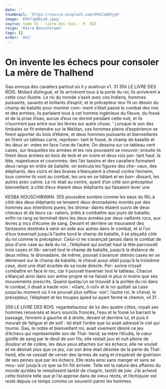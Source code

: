 ```yaml
---
date: ''
thumbnail: 'https://source.unsplash.com/EFm7JpD9jy8'
image: 'EFm7JpD9jy8.jpeg'
source: tome VI - livre des rois - P. 353
reign: 'Kesra Nouschirwan'
tags: []
order: '053'
---
```


# On invente les échecs pour consoler La mère de Thalhend

Gau envoya des cavaliers partout où il y avaitvun
v1. 31
35h LE LIVRE DES ROIS.
Mobed distingué, et ils arrivèrent tous à la porte du
roi; ils arrivèrent à cette cour illustre. Le roi du monde s’assit avec ces Indiens, hommes puissants, savants et brillants d’esprit; et le précepteur leur fit
un dessin du champ de bataille pour montrer com- ment s’était passé le combat des rois et des armées;
ils parlaient tous à cet homme ingénieux du fleuve, du fossé et de la prise d’eau; aucun d’eux ne dormit pendant cette nuit, et ils n’ouvrirent pas entre eux
les lèvres sur autre chose. ’
Lorsque le son des timbales se fit entendre sur le
Meîdan, ces hommes pleins d’expérience se firent
apporter du bois d’ébène, et deux hommes puissants
et bienveillants en firent un tableau carré, représen-
tant le fossé, le champ de bataille et les deux ar-
mées en face l’une de l’autre. On dessina sur ce
tableau cent cases, sur lesquelles les armées et les
rois pouvaient se mouvoir; ensuite ils firent deux
armées en bois de teck et en ivoire et deux rois por-
tant haut. la tête, majestueux et couronnés; des l’air
tassins et des cavaliers formaient deux rangs en
ordre de bataille; on exécuta les figures des che-
vaux, des éléphants, des vizirs et des braves s’élançaient à cheval contre l’ennemi, tous comme
ils vont au combat, les uns en se hâtant et en bon- dissant, les autres avec calme. Le roi était au centre, ayant d’un côté son précepteur bienveillant; à côté
d’eux étaient deux éléphants qui faisaient lever une

KESBA NOUSCHIBWAN. 355 poussière sombre comme les eaux du Nil;.à côté des
deux éléphants se tenaient deux dromadaires montés
par des hommes aux intentions pures; les droma- daires étaient suivis de deux chevaux et de leurs ca- valiers, prêts à combattre aux jours de bataille; enfin ce rang se terminait dans les deux armées par deux vaillants rocs, aux lèvres p incs d’écume de
sang. Devant et derrière se mouvaient des fantassins destinés à venir en aide aux autres dans le combat,
et si l’un d’eux traversait jusqu’à l’autre bord le
champ de bataille, il se plaçaità côté du roi comme
le précepteur. Celui-ci ne s’avançait jamais dans le combat de plus d’une case au delà du roi ; l’éléphant
qui portait haut la tête parcourait trois cases et 0b- servait tout le champ de bataille, jusqu’à la distance
de deux milles; le dromadaire, de même, pouvait s’avancer detrois cases en se démenant sur le champ
de bataille; le cheval aussi allait jusqu’à la troisième
case, dont une était écartée de sa route directe. Per- sonne n’osait combattre en face le roc, car il pouvait traverser tout le tableau. Chacun s’élançait ainsi
dans son arène propre et ne faisait ni plus ni moins que ses mouvements prescrits. Quand quelqu’un se trouvait à la portée du roi dans le combat, il disait
à haute voix : «Gare, ô roi!» et le roi quittait sa
case jusqu’au moment où il ne pouvait plus seflou- voir’; l’autre roi, le cheval, le précepteur, l’éléphant
et les troupes àpied lui ayant fermé le chemin, vil 31 .

356 LE LIVRE DES ROIS. regardaitautour de lui des quatre côtes, voyait ses hommes renversés et leurs sourcils froncés, l’eau et
le fossé lui barrant le passage, l’ennemi à gauche et
à droite, devant et derrière lui, et puis il mourait de fatigue et de soif : tel était l’ordre que lui avait adressé le ciel qui tourne.
Gau, le noble et bienveillant roi, avait vivement désiré ce jeu d’échecs qui représentaitle son de Thal-
hend; sa mère l’étudia, le cœur gonflé de sang par
le deuil de son fils; elle restait jour et nuit pleine de douleur et de colère, les deux yeux attachés sur
les échecs; elle ne voulait et ne désirait plus que ce
jeu, car son âme était désolée de la perte de Thal-
hend, elle ne cessait de verser des larmes de sang et n’espérait de guérison de ses peines que par les
échecs. Elle resta ainsi sans manger et sans se mou- voir jusqu’à ce que sa fin fût arrivée. Telle est la
nature des affaires du monde qu’elles te remplissent tantôt de chagrin, tantôt de joie.
J’ai achevé cette histoire telle que je l’ai apprise
dans de vieux récits, et l’échiquier est resté depuis
ce temps comme un souvenir parmi les hommes.
